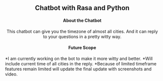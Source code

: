 <h2 align="center">Chatbot with Rasa and Python</h2>
<h4 align="center">About the Chatbot</h4>
<p align="center"> 
This chatbot can give you the timezone of almost all cities. And it can reply to your questions in a pretty witty way. 

</p>
<h4 align="center">Future Scope</h4>
 *I am currently working on the bot to make it more witty and better. 
 *Will include current time of all cities in the reply.
 *Because of limited timeframe features remain limited will update the final update with screenshots and video.

